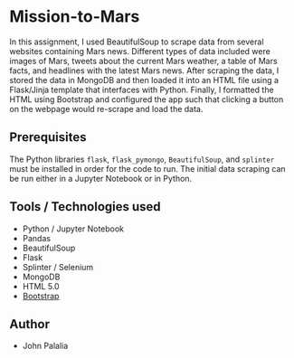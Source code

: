 # Mission-to-Mars

In this assignment, I used BeautifulSoup to scrape data from several websites containing Mars news. Different types of data included were images of Mars, tweets about the current Mars weather, a table of Mars facts, and headlines with the latest Mars news. After scraping the data, I stored the data in MongoDB and then loaded it into an HTML file using a Flask/Jinja template that interfaces with Python. Finally, I formatted the HTML using Bootstrap and configured the app such that clicking a button on the webpage would re-scrape and load the data.

## Prerequisites

The Python libraries `flask`, `flask_pymongo`, `BeautifulSoup`, and `splinter` must be installed in order for the code to run. The initial data scraping can be run either in a Jupyter Notebook or in Python.

## Tools / Technologies used

* Python / Jupyter Notebook
* Pandas
* BeautifulSoup
* Flask
* Splinter / Selenium
* MongoDB
* HTML 5.0
* [Bootstrap](https://getbootstrap.com/)

## Author

* John Palalia
